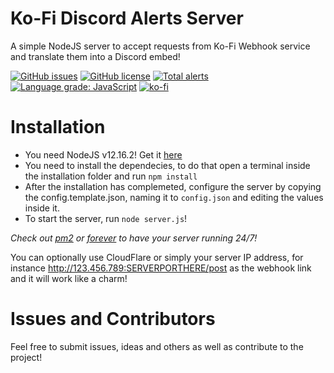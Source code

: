 # Ko-Fi Discord Alerts Server

A simple NodeJS server to accept requests from Ko-Fi Webhook service and translate them into a Discord embed!

[![GitHub issues](https://img.shields.io/github/issues/EramsorGR/kofi-discord-alerts)](https://github.com/EramsorGR/kofi-discord-alerts/issues)
[![GitHub license](https://img.shields.io/github/license/EramsorGR/kofi-discord-alerts)](https://github.com/EramsorGR/kofi-discord-alerts/blob/master/LICENSE)
[![Total alerts](https://img.shields.io/lgtm/alerts/g/EramsorGR/kofi-discord-alerts.svg?logo=lgtm&logoWidth=18)](https://lgtm.com/projects/g/EramsorGR/kofi-discord-alerts/alerts/)
[![Language grade: JavaScript](https://img.shields.io/lgtm/grade/javascript/g/EramsorGR/kofi-discord-alerts.svg?logo=lgtm&logoWidth=18)](https://lgtm.com/projects/g/EramsorGR/kofi-discord-alerts/context:javascript)
[![ko-fi](https://www.ko-fi.com/img/githubbutton_sm.svg)](https://ko-fi.com/Z8Z81PVKJ)
# Installation

 - You need NodeJS v12.16.2! Get it [here](https://nodejs.org/en/download/)
 - You need to install the dependecies, to do that open a terminal inside the installation folder and run `npm install`
 - After the installation has complemeted, configure the server by copying the config.template.json, naming it to `config.json` and editing the values inside it.
 - To start the server, run `node server.js`!

 *Check out [pm2](https://www.npmjs.com/package/pm2) or [forever](https://www.npmjs.com/package/forever) to have your server running 24/7!*

You can optionally use CloudFlare or simply your server IP address, for instance http://123.456.789:SERVERPORTHERE/post as the webhook link and it will work like a charm!

# Issues and Contributors

Feel free to submit issues, ideas and others as well as contribute to the project! 
 
